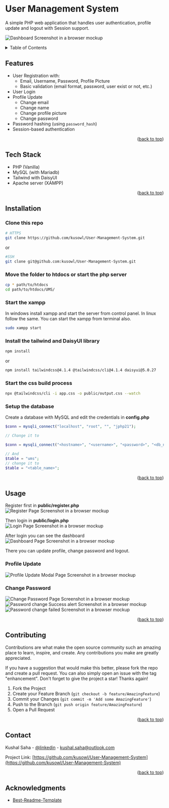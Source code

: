 <a id="readme-top"></a>

# User Management System

A simple PHP web application that handles user authentication, profile update and logout with Session support.

![Dashboard Screenshot in a browser mockup](docs/images/dashboard.png)

<details>
  <summary>Table of Contents</summary>
  <ol>
    <li><a href="#tech-stack">Tech Stack</a></li>
    <li>
      <a href="#installation">Installation</a>
    </li>
    <li><a href="#usage">Usage</a></li>
    <li><a href="#contributing">Contributing</a></li>
    <li><a href="#contact">Contact</a></li>
    <li><a href="#acknowledgments">Acknowledgments</a></li>
  </ol>
</details>

## Features

- User Registration with:
  - Email, Username, Password, Profile Picture
  - Basic validation (email format, password, user exist or not, etc.)
- User Login
- Profile Update
  - Change email
  - Change name
  - Change profile picture
  - Change password
- Password hashing (using `password_hash`)
- Session-based authentication

<p align="right">(<a href="#readme-top">back to top</a>)</p>

## Tech Stack

- PHP (Vanilla)
- MySQL (with Mariadb)
- Tailwind with DaisyUI
- Apache server (XAMPP)
<p align="right">(<a href="#readme-top">back to top</a>)</p>

## Installation

### Clone this repo

```bash
# HTTPS
git clone https://github.com/kusowl/User-Management-System.git
```

or

```bash
#SSH
git clone git@github.com:kusowl/User-Management-System.git
```

### Move the folder to **htdocs** or start the php server

```bash
cp * path/to/htdocs
cd path/to/htdocs/UMS/
```
### Start the xampp 
In windows install xampp and start the server from control panel.
In linux follow the same. You can start the xampp from terminal also.

```bash
sudo xampp start
```

### Install the tailwind and DaisyUI library

```bash
npm install
```
or

```bash
npm install tailwindcss@4.1.4 @tailwindcss/cli@4.1.4 daisyui@5.0.27
```

### Start the css build process

```bash
npx @tailwindcss/cli -i app.css -o public/output.css --watch
```


### Setup the database

Create a database with MySQL and edit the credentials in **config.php**

```php
$conn = mysqli_connect("localhost", "root", "", "jphp21");

// Change it to

$conn = mysqli_connect("<hostname>", "<username>", "<password>", "<db_name>");

// And
$table = "ums";
// change it to
$table = "<table_name>";
```

<p align="right">(<a href="#readme-top">back to top</a>)</p>

## Usage

Register first in **public/register.php**
![Register Page Screenshot in a browser mockup](docs/images/register_page.png)

Then login in **public/login.php**
![Login Page Screenshot in a browser mockup](docs/images/login_page.png)

After login you can see the dashboard
![Dashboard Page Screenshot in a browser mockup](docs/images/dashboard.png)

There you can update profile, change password and logout.

### Profile Update

![Profile Update Modal Page Screenshot in a browser mockup](docs/images/update_profile.png)

### Change Password

![Change Password Page Screenshot in a browser mockup](docs/images/change_password.png)
![Password change Success alert Screenshot in a browser mockup](docs/images/change_password_success.png)
![Password change failed Screenshot in a browser mockup](docs/images/change_password_failed.png)

<p align="right">(<a href="#readme-top">back to top</a>)</p>

## Contributing

Contributions are what make the open source community such an amazing place to learn, inspire, and create. Any contributions you make are greatly appreciated.

If you have a suggestion that would make this better, please fork the repo and create a pull request. You can also simply open an issue with the tag "enhancement". Don't forget to give the project a star! Thanks again!

1. Fork the Project
2. Create your Feature Branch (`git checkout -b feature/AmazingFeature`)
3. Commit your Changes (`git commit -m 'Add some AmazingFeature'`)
4. Push to the Branch (`git push origin feature/AmazingFeature`)
5. Open a Pull Request

<p align="right">(<a href="#readme-top">back to top</a>)</p>

## Contact

Kushal Saha - [@linkedin](https://www.linkedin.com/in/kusowl/) - kushal.saha@outlook.com

Project Link: [https://github.com/kusowl/User-Management-System](https://github.com/kusowl/User-Management-System)

<p align="right">(<a href="#readme-top">back to top</a>)</p>

## Acknowledgments

- [Best-Readme-Template](https://github.com/othneildrew/Best-README-Template/tree/main)
